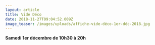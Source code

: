 ```yaml
---
layout: article
title: Vide Déco
date: 2018-11-27T09:04:52.009Z
image_teaser: /images/uploads/affiche-vide-déco-1er-déc-2018.jpg
---
```

**Samedi 1er décembre de 10h30 à 20h**
